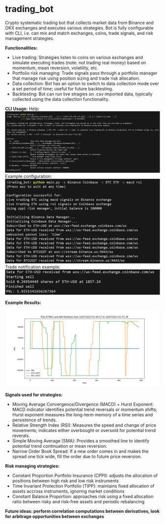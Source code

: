 # trading_bot

Crypto systematic trading bot that collects market data from Binance and OKX exchanges and executes various strategies. Bot is fully configurable with CLI, i.e. can mix and match exchanges, coins, trade signals, and risk management strategies.

**Functionalities:**

- Live trading: Strategies listen to coins on various exchanges and simulate executing trades (note: not trading real money) based on momentum, mean reversion, volatility, etc.
- Portfolio risk managing: Trade signals pass through a portfolio manager that manage risk using position sizing and trade risk allocation.
- Data collection: Bot has an option to switch to data collection mode over a set period of time; useful for future backtesting.
- Backtesting: Bot can run live stragies on .csv imported data, typically collected using the data collection functionality.

**CLI Usage:**
Help:
![](/example/CLI_help.png)
Example configuration:
![](/example/CLI_example_config.png)
Trade notification example:
![](/example/CLI_example_trade_temp.png)

**Example Results:**

<!-- <!-- ![PNL from trading BTC, ETH on Coinbase and Binance for 2 hours](/example/pnl_plot.JPG) -->

![Trading various coins on OKX](/example/temp_pnl.png)

**Signals used for strategies:**

- Moving Average Convergence/Divergence (MACD) + Hurst Exponent: MACD indicator identifies potential trend reversals or momentum shifts; Hurst exponent measures the long-term memory of a time series and persistence of trends.
- Relative Strength Index (RSI): Measures the speed and change of price movements; indicates either overbought or oversold for potential trend reverals.
- Simple Moving Average (SMA): Provides a smoothed line to identify potential trend continuation or mean reversion.
- Narrow Order Book Spread: If a new order comes in and makes the spread one tick wide, fill the order due to future price reversion.

**Risk managing strategies:**

- Constant Proportion Portfolio Insurance (CPPI): adjusts the allocation of positions between high risk and low risk instruments
- Time Invariant Protection Portfolio (TIPP): maintains fixed allocation of assets accross instruments, ignoring market conditions
- Constant Balance Proportion: approaches risk using a fixed allocation ratio between risky and risk-free assets and periodic rebalancing

**Future ideas: perform correlation computations between derivatives, look for arbitrage opportunities between exchanges**
